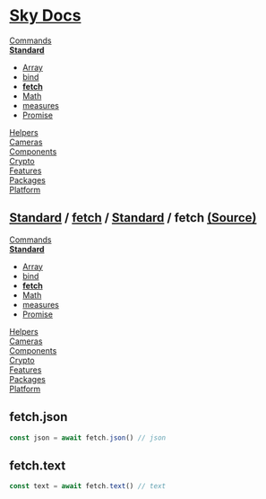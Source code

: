 <!--- This fetch was auto-generated using "npx sky readme" --> 

# [Sky Docs](../../README.md)

[Commands](..%2F..%2F%5Fcommands%2FREADME.md)   
**[Standard](..%2F..%2Fstandard%2FREADME.md)**   
* [Array](..%2F..%2Fstandard%2FArray%2FREADME.md)
* [bind](..%2F..%2Fstandard%2Fbind%2FREADME.md)
* **[fetch](..%2F..%2Fstandard%2Ffetch%2FREADME.md)**
* [Math](..%2F..%2Fstandard%2FMath%2FREADME.md)
* [measures](..%2F..%2Fstandard%2Fmeasures%2FREADME.md)
* [Promise](..%2F..%2Fstandard%2FPromise%2FREADME.md)
  
[Helpers](..%2F..%2Fhelpers%2FREADME.md)   
[Cameras](..%2F..%2Fcameras%2FREADME.md)   
[Components](..%2F..%2Fcomponents%2FREADME.md)   
[Crypto](..%2F..%2Fcrypto%2FREADME.md)   
[Features](..%2F..%2Ffeatures%2FREADME.md)   
[Packages](..%2F..%2Fpkgs%2FREADME.md)   
[Platform](..%2F..%2Fplatform%2FREADME.md)   

## [Standard](..%2F..%2Fstandard%2FREADME.md) / [fetch](..%2F..%2Fstandard%2Ffetch%2FREADME.md) / [Standard](..%2F..%2Fstandard%2FREADME.md) / fetch [(Source)](..%2F..%2Fstandard%2Ffetch%2F)

[Commands](..%2F..%2F%5Fcommands%2FREADME.md)   
**[Standard](..%2F..%2Fstandard%2FREADME.md)**   
* [Array](..%2F..%2Fstandard%2FArray%2FREADME.md)
* [bind](..%2F..%2Fstandard%2Fbind%2FREADME.md)
* **[fetch](..%2F..%2Fstandard%2Ffetch%2FREADME.md)**
* [Math](..%2F..%2Fstandard%2FMath%2FREADME.md)
* [measures](..%2F..%2Fstandard%2Fmeasures%2FREADME.md)
* [Promise](..%2F..%2Fstandard%2FPromise%2FREADME.md)
  
[Helpers](..%2F..%2Fhelpers%2FREADME.md)   
[Cameras](..%2F..%2Fcameras%2FREADME.md)   
[Components](..%2F..%2Fcomponents%2FREADME.md)   
[Crypto](..%2F..%2Fcrypto%2FREADME.md)   
[Features](..%2F..%2Ffeatures%2FREADME.md)   
[Packages](..%2F..%2Fpkgs%2FREADME.md)   
[Platform](..%2F..%2Fplatform%2FREADME.md)   

## fetch.json

```typescript
const json = await fetch.json() // json

```

## fetch.text

```typescript
const text = await fetch.text() // text

```